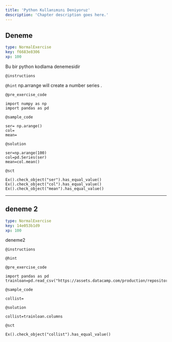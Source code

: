 ```yaml
---
title: 'Python Kullanımını Deniyoruz'
description: 'Chapter description goes here.'
---
```


## Deneme

```yaml
type: NormalExercise
key: f6683e8306
xp: 100
```

Bu bir python kodlama denemesidir

`@instructions`


`@hint`
np.arrange will create a  number series .

`@pre_exercise_code`
```{python}
import numpy as np 
import pandas as pd 

```

`@sample_code`
```{python}
ser= np.arange()
col=
mean=
```

`@solution`
```{python}
ser=np.arange(100)
col=pd.Series(ser)
mean=col.mean()
```

`@sct`
```{python}
Ex().check_object("ser").has_equal_value()
Ex().check_object("col").has_equal_value()
Ex().check_object("mean").has_equal_value()
```

---

## deneme 2

```yaml
type: NormalExercise
key: 14e053b1d9
xp: 100
```

deneme2

`@instructions`


`@hint`


`@pre_exercise_code`
```{python}
import pandas as pd 
trainloan=pd.read_csv("https://assets.datacamp.com/production/repositories/4802/datasets/110bceb7393170db1d6b7921782d81074df70556/train_loan.csv")

```

`@sample_code`
```{python}
collist=
```

`@solution`
```{python}
collist=trainloan.columns
```

`@sct`
```{python}
Ex().check_object("collist").has_equal_value()
```
